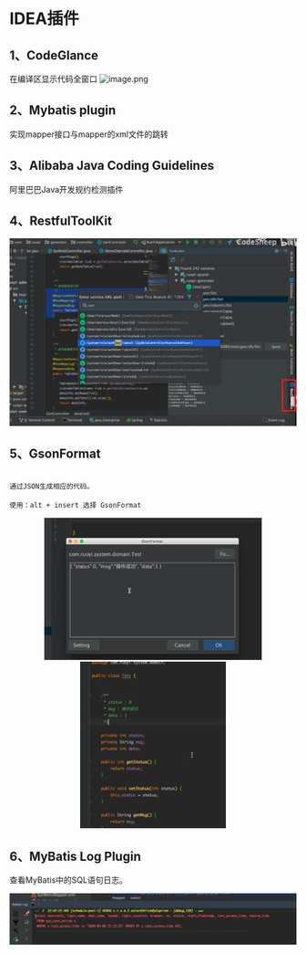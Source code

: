 # IDEA插件

## 1、CodeGlance

在编译区显示代码全窗口
![image.png](https://i.loli.net/2020/02/11/5jRlMp2hetHDcro.png)

## 2、Mybatis plugin</font>

实现mapper接口与mapper的xml文件的跳转

## 3、Alibaba Java Coding Guidelines

阿里巴巴Java开发规约检测插件

## 4、RestfulToolKit

![image-20200312183907311](.\imgs\插件_imgs\image-20200312183907311.png)

## 5、GsonFormat

```html

通过JSON生成相应的代码。

使用：alt + insert 选择 GsonFormat
```

<center class="half">
    <img src=".\imgs\插件_imgs\image-20200312184241469.png" alt="image-20200312184241469" style="zoom:45%"  />     <img src=".\imgs\插件_imgs\image-20200312185932537.png" alt="image-20200312184241469" style="zoom:45%"  />
</center>

## 6、MyBatis Log Plugin

查看MyBatis中的SQL语句日志。

![image-20200312185747782](.\imgs\插件_imgs\image-20200312185747782.png)
